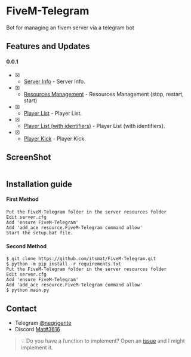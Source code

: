 # FiveM-Telegram
Bot for managing an fivem server via a telegram bot

## Features and Updates
#### 0.0.1
- [x] - [Server Info](https://github.com/itsmat/FiveM-Telegram) - Server Info.
- [x] - [Resources Management](https://github.com/itsmat/FiveM-Telegram) - Resources Management (stop, restart, start)
- [x] - [Player List](https://github.com/itsmat/FiveM-Telegram) - Player List.
- [x] - [Player List (with identifiers)](https://github.com/itsmat/FiveM-Telegram) - Player List (with identifiers).
- [x] - [Player Kick](https://github.com/itsmat/FiveM-Telegram) - Player Kick.

## ScreenShot
![]()

## Installation guide

#### First Method
```
Put the FiveM-Telegram folder in the server resources folder
Edit server.cfg
Add 'ensure FiveM-Telegram'
Add 'add_ace resource.FiveM-Telegram command allow'
Start the setup.bat file.
```

#### Second Method
```
$ git clone https://github.com/itsmat/FiveM-Telegram.git
$ python -m pip install -r requirements.txt
Put the FiveM-Telegram folder in the server resources folder
Edit server.cfg
Add 'ensure FiveM-Telegram'
Add 'add_ace resource.FiveM-Telegram command allow'
$ python main.py
```

## Contact
- Telegram [@negrigente](https://t.me/negrigente)
- Discord [Mat#3616](https://github.com/itsmat)

> 💡 Do you have a function to implement? Open an [issue](https://github.com/itsmat/FiveM-Telegram/issues/new) and I might implement it.
